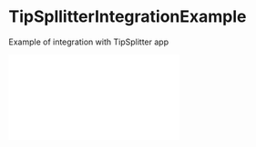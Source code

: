 # TipSpllitterIntegrationExample
Example of integration with TipSplitter app

![alt text](TipSpllitter-Integration-Example/Integracia.pdf)
